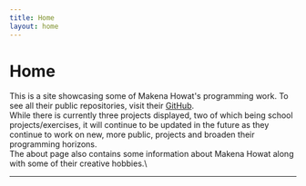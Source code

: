 ```yaml
---
title: Home
layout: home
---
```


# Home

This is a site showcasing some of Makena Howat's programming work. To see all their public repositories, visit their [GitHub].\
While there is currently three projects displayed, two of which being school projects/exercises, it will continue to be updated in the future as they continue to work on new, more public, projects and broaden their programming horizons.\
The about page also contains some information about Makena Howat along with some of their creative hobbies.\

----


[GitHub]: https://github.com/MakenaH
